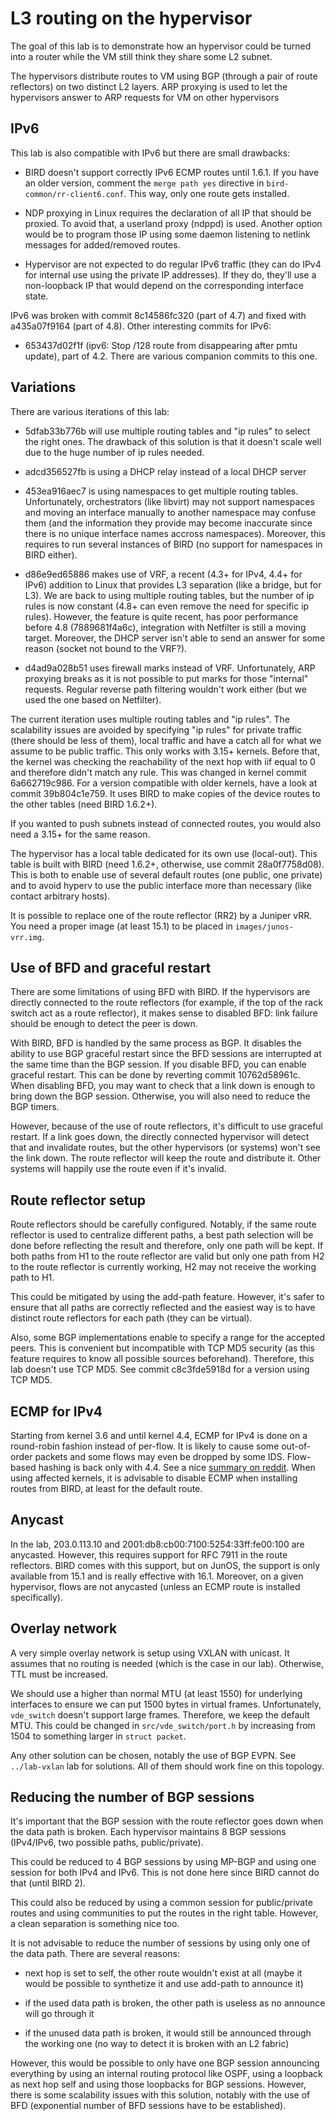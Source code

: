 # L3 routing on the hypervisor

The goal of this lab is to demonstrate how an hypervisor could be
turned into a router while the VM still think they share some L2
subnet.

The hypervisors distribute routes to VM using BGP (through a pair of
route reflectors) on two distinct L2 layers. ARP proxying is used to
let the hypervisors answer to ARP requests for VM on other hypervisors

## IPv6

This lab is also compatible with IPv6 but there are small drawbacks:

 - BIRD doesn't support correctly IPv6 ECMP routes until 1.6.1. If you
   have an older version, comment the `merge path yes` directive in
   `bird-common/rr-client6.conf`. This way, only one route gets
   installed.

 - NDP proxying in Linux requires the declaration of all IP that
   should be proxied. To avoid that, a userland proxy (ndppd) is
   used. Another option would be to program those IP using some daemon
   listening to netlink messages for added/removed routes.

 - Hypervisor are not expected to do regular IPv6 traffic (they can do
   IPv4 for internal use using the private IP addresses). If they do,
   they'll use a non-loopback IP that would depend on the
   corresponding interface state.

IPv6 was broken with commit 8c14586fc320 (part of 4.7) and fixed with
a435a07f9164 (part of 4.8). Other interesting commits for IPv6:

 - 653437d02f1f (ipv6: Stop /128 route from disappearing after pmtu
   update), part of 4.2. There are various companion commits to this
   one.

## Variations

There are various iterations of this lab:

 - 5dfab33b776b will use multiple routing tables and "ip rules" to
   select the right ones. The drawback of this solution is that it
   doesn't scale well due to the huge number of ip rules needed.

 - adcd356527fb is using a DHCP relay instead of a local DHCP server

 - 453ea916aec7 is using namespaces to get multiple routing
   tables. Unfortunately, orchestrators (like libvirt) may not support
   namespaces and moving an interface manually to another namespace
   may confuse them (and the information they provide may become
   inaccurate since there is no unique interface names accross
   namespaces). Moreover, this requires to run several instances of
   BIRD (no support for namespaces in BIRD either).

 - d86e9ed65886 makes use of VRF, a recent (4.3+ for IPv4, 4.4+ for
   IPv6) addition to Linux that provides L3 separation (like a bridge,
   but for L3). We are back to using multiple routing tables, but the
   number of ip rules is now constant (4.8+ can even remove the need
   for specific ip rules). However, the feature is quite recent, has
   poor performance before 4.8 (7889681f4a6c), integration with
   Netfilter is still a moving target. Moreover, the DHCP server isn't
   able to send an answer for some reason (socket not bound to the
   VRF?).

 - d4ad9a028b51 uses firewall marks instead of VRF. Unfortunately, ARP
   proxying breaks as it is not possible to put marks for those
   "internal" requests. Regular reverse path filtering wouldn't work
   either (but we used the one based on Netfilter).

The current iteration uses multiple routing tables and "ip rules". The
scalability issues are avoided by specifying "ip rules" for private
traffic (there should be less of them), local traffic and have a catch
all for what we assume to be public traffic. This only works with
3.15+ kernels. Before that, the kernel was checking the reachability
of the next hop with iif equal to 0 and therefore didn't match any
rule. This was changed in kernel commit 6a662719c986. For a version
compatible with older kernels, have a look at commit 39b804c1e759. It
uses BIRD to make copies of the device routes to the other
tables (need BIRD 1.6.2+).

If you wanted to push subnets instead of connected routes, you would
also need a 3.15+ for the same reason.

The hypervisor has a local table dedicated for its own use
(local-out). This table is built with BIRD (need 1.6.2+, otherwise,
use commit 28a0f7758d08). This is both to enable use of several
default routes (one public, one private) and to avoid hyperv to use
the public interface more than necessary (like contact arbitrary
hosts).

It is possible to replace one of the route reflector (RR2) by a
Juniper vRR. You need a proper image (at least 15.1) to be placed in
`images/junos-vrr.img`.

## Use of BFD and graceful restart

There are some limitations of using BFD with BIRD. If the hypervisors
are directly connected to the route reflectors (for example, if the
top of the rack switch act as a route reflector), it makes sense to
disabled BFD: link failure should be enough to detect the peer is
down.

With BIRD, BFD is handled by the same process as BGP. It disables the
ability to use BGP graceful restart since the BFD sessions are
interrupted at the same time than the BGP session. If you disable BFD,
you can enable graceful restart. This can be done by reverting commit
10762d58961c. When disabling BFD, you may want to check that a link
down is enough to bring down the BGP session. Otherwise, you will also
need to reduce the BGP timers.

However, because of the use of route reflectors, it's difficult to use
graceful restart. If a link goes down, the directly connected
hypervisor will detect that and invalidate routes, but the other
hypervisors (or systems) won't see the link down. The route reflector
will keep the route and distribute it. Other systems will happily use
the route even if it's invalid.

## Route reflector setup

Route reflectors should be carefully configured. Notably, if the same
route reflector is used to centralize different paths, a best path
selection will be done before reflecting the result and therefore,
only one path will be kept. If both paths from H1 to the route
reflector are valid but only one path from H2 to the route reflector
is currently working, H2 may not receive the working path to H1.

This could be mitigated by using the add-path feature. However, it's
safer to ensure that all paths are correctly reflected and the easiest
way is to have distinct route reflectors for each path (they can be
virtual).

Also, some BGP implementations enable to specify a range for the
accepted peers. This is convenient but incompatible with TCP MD5
security (as this feature requires to know all possible sources
beforehand). Therefore, this lab doesn't use TCP MD5. See commit
c8c3fde5918d for a version using TCP MD5.

## ECMP for IPv4

Starting from kernel 3.6 and until kernel 4.4, ECMP for IPv4 is done
on a round-robin fashion instead of per-flow. It is likely to cause
some out-of-order packets and some flows may even be dropped by some
IDS. Flow-based hashing is back only with 4.4. See a
nice [summary on reddit][1]. When using affected kernels, it is
advisable to disable ECMP when installing routes from BIRD, at least
for the default route.

[1]: https://www.reddit.com/r/networking/comments/4q3wmq/ipv4_flow_based_ecmp_broken_in_linux_kernels_36/

## Anycast

In the lab, 203.0.113.10 and 2001:db8:cb00:7100:5254:33ff:fe00:100 are
anycasted. However, this requires support for RFC 7911 in the route
reflectors. BIRD comes with this support, but on JunOS, the support is
only available from 15.1 and is really effective with 16.1. Moreover,
on a given hypervisor, flows are not anycasted (unless an ECMP route
is installed specifically).

## Overlay network

A very simple overlay network is setup using VXLAN with unicast. It
assumes that no routing is needed (which is the case in our
lab). Otherwise, TTL must be increased.

We should use a higher than normal MTU (at least 1550) for underlying
interfaces to ensure we can put 1500 bytes in virtual
frames. Unfortunately, `vde_switch` doesn't support large
frames. Therefore, we keep the default MTU. This could be changed in
`src/vde_switch/port.h` by increasing from 1504 to something larger in
`struct packet`.

Any other solution can be chosen, notably the use of BGP EVPN. See
`../lab-vxlan` lab for solutions. All of them should work fine on this
topology.

## Reducing the number of BGP sessions

It's important that the BGP session with the route reflector goes down
when the data path is broken. Each hypervisor maintains 8 BGP sessions
(IPv4/IPv6, two possible paths, public/private).

This could be reduced to 4 BGP sessions by using MP-BGP and using one
session for both IPv4 and IPv6. This is not done here since BIRD
cannot do that (until BIRD 2).

This could also be reduced by using a common session for
public/private routes and using communities to put the routes in the
right table. However, a clean separation is something nice too.

It is not advisable to reduce the number of sessions by using only one
of the data path. There are several reasons:

 - next hop is set to self, the other route wouldn't exist at all
   (maybe it would be possible to synthetize it and use add-path to
   announce it)
   
 - if the used data path is broken, the other path is useless as no
   announce will go through it
   
 - if the unused data path is broken, it would still be announced
   through the working one (no way to detect it is broken with an L2
   fabric)
   
However, this would be possible to only have one BGP session
announcing everything by using an internal routing protocol like OSPF,
using a loopback as next hop self and using those loopbacks for BGP
sessions. However, there is some scalability issues with this
solution, notably with the use of BFD (exponential number of BFD
sessions have to be established).
